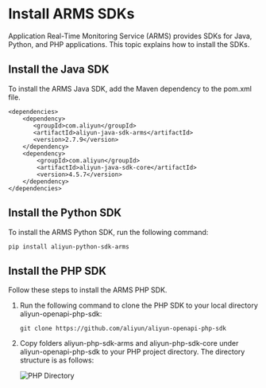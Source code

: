 # Install ARMS SDKs

Application Real-Time Monitoring Service \(ARMS\) provides SDKs for Java, Python, and PHP applications. This topic explains how to install the SDKs.

## Install the Java SDK

To install the ARMS Java SDK, add the Maven dependency to the pom.xml file.

```
<dependencies>
    <dependency>
       <groupId>com.aliyun</groupId>
       <artifactId>aliyun-java-sdk-arms</artifactId>
       <version>2.7.9</version>
    </dependency>
    <dependency>
        <groupId>com.aliyun</groupId>
        <artifactId>aliyun-java-sdk-core</artifactId>
        <version>4.5.7</version>
    </dependency>
</dependencies>
```

## Install the Python SDK

To install the ARMS Python SDK, run the following command:

```
pip install aliyun-python-sdk-arms
```

## Install the PHP SDK

Follow these steps to install the ARMS PHP SDK.

1.  Run the following command to clone the PHP SDK to your local directory aliyun-openapi-php-sdk:

    ```
    git clone https://github.com/aliyun/aliyun-openapi-php-sdk
    ```

2.  Copy folders aliyun-php-sdk-arms and aliyun-php-sdk-core under aliyun-openapi-php-sdk to your PHP project directory. The directory structure is as follows:

    ![PHP Directory](https://static-aliyun-doc.oss-accelerate.aliyuncs.com/assets/img/152342/156509060743309_en-US.png)


